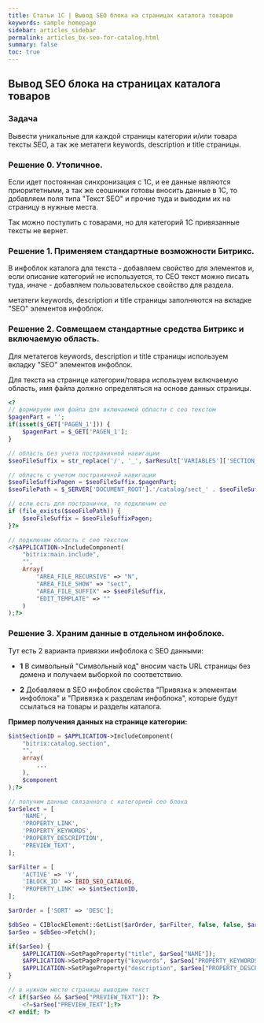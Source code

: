 ```yaml
---
title: Статьи 1С | Вывод SEO блока на страницах каталога товаров
keywords: sample homepage
sidebar: articles_sidebar
permalink: articles_bx-seo-for-catalog.html
summary: false
toc: true
---
```


## Вывод SEO блока на страницах каталога товаров

### Задача

Вывести уникальные для каждой страницы категории и/или товара тексты SEO, а так же метатеги keywords, description и title страницы.

### Решение 0. Утопичное.

Если идет постоянная синхронизация с 1С, и ее данные являются приоритетными, а так же сеошники готовы вносить данные в 1С, то добавляем поля типа "Текст SEO" и прочие туда и выводим их на страницу в нужные места.

Так можно поступить с товарами, но для категорий 1С привязанные тексты не вернет.

### Решение 1. Применяем стандартные возможности Битрикс.

В инфоблок каталога для текста - добавляем свойство для элементов и, если описание категорий не используется, то СЕО текст можно писать туда, иначе - добавляем пользовательское свойство для раздела.

метатеги keywords, description и title страницы заполняются на вкладке "SEO" элементов инфоблок.

### Решение 2. Совмещаем стандартные средства Битрикс и включаемую область.

Для метатегов keywords, description и title страницы используем вкладку "SEO" элементов инфоблок.

Для текста на странице категории/товара используем включаемую область, имя файла должно определяться на основе данных страницы.

```php
<?
// формируем имя файла для включаемой области с сео текстом
$pagenPart = '';
if(isset($_GET['PAGEN_1'])) {
    $pagenPart = $_GET['PAGEN_1'];
}

// область без учета постраничной навигации
$seoFileSuffix = str_replace('/', '_', $arResult['VARIABLES']['SECTION_CODE_PATH']).'_descr_seo';

// область с учетом постраничной навигации
$seoFileSuffixPagen = $seoFileSuffix.$pagenPart;
$seoFilePath = $_SERVER['DOCUMENT_ROOT'].'/catalog/sect_' . $seoFileSuffixPagen . '.php';

// если есть для постранички, то подключим ее
if (file_exists($seoFilePath)) {
    $seoFileSuffix = $seoFileSuffixPagen;
}?>

// подключим область с сео текстом
<?$APPLICATION->IncludeComponent(
	"bitrix:main.include",
	"",
	Array(
		"AREA_FILE_RECURSIVE" => "N",
		"AREA_FILE_SHOW" => "sect",
		"AREA_FILE_SUFFIX" => $seoFileSuffix,
		"EDIT_TEMPLATE" => ""
	)
);?>
```

### Решение 3. Храним данные в отдельном инфоблоке.

Тут есть 2 варианта привязки инфоблока с SEO данными:

  * **1** В символьный "Символьный код" вносим часть URL страницы без домена и получаем выборкой по соответствию.

  * **2** Добавляем в SEO инфоблок свойства "Привязка к элементам инфоблока" и "Привязка к разделам инфоблока", которые будут ссылаться на товары и разделы каталога.

**Пример получения данных на странице категории:**

```php
$intSectionID = $APPLICATION->IncludeComponent(
	"bitrix:catalog.section",
	"",
	array( 
		...
	),
	$component
);?>

// получим данные связанного с категорией сео блока
$arSelect = [
	'NAME',
	'PROPERTY_LINK',
	'PROPERTY_KEYWORDS',
	'PROPERTY_DESCRIPTION',
	'PREVIEW_TEXT',
];

$arFilter = [
	'ACTIVE' => 'Y',
	'IBLOCK_ID' => IBID_SEO_CATALOG,
	'PROPERTY_LINK' => $intSectionID,
];

$arOrder = ['SORT' => 'DESC'];

$dbSeo = CIBlockElement::GetList($arOrder, $arFilter, false, false, $arSelect);
$arSeo = $dbSeo->Fetch();

if($arSeo) {
	$APPLICATION->SetPageProperty("title", $arSeo["NAME"]);
	$APPLICATION->SetPageProperty("keywords", $arSeo["PROPERTY_KEYWORDS_VALUE"]);
	$APPLICATION->SetPageProperty("description", $arSeo["PROPERTY_DESCRIPTION_VALUE"]);
}

// в нужном месте страницы выводим текст
<? if($arSeo && $arSeo["PREVIEW_TEXT"]): ?>
    <?=$arSeo["PREVIEW_TEXT"];?>
<? endif; ?>
```